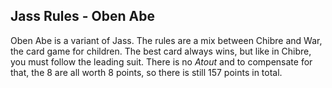 ## Jass Rules - Oben Abe

Oben Abe is a variant of Jass. The rules are a mix between Chibre and War, the card game for children. The best card always wins, but like in Chibre, you must follow the leading suit.
There is no *Atout* and to compensate for that, the 8 are all worth 8 points, so there is still 157 points in total.
